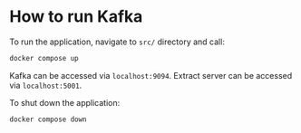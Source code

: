 # How to run Kafka
To run the application, navigate to `src/` directory and call:
```bash
docker compose up
```
Kafka can be accessed via `localhost:9094`. Extract server can be accessed via `localhost:5001`.

To shut down the application:
```bash
docker compose down
```

